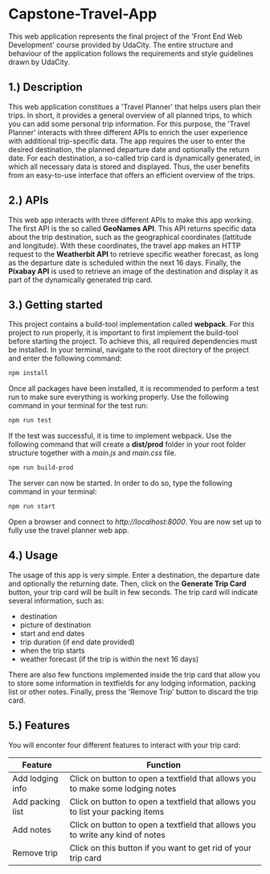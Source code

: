 # Capstone-Travel-App
This web application represents the final project of the 'Front End Web Development' course provided by UdaCity. The entire structure and behaviour of the application follows the requirements and style guidelines drawn by UdaCity.

## 1.) Description
This web application constitues a 'Travel Planner' that helps users plan their trips. In short, it provides a general overview of all planned trips, to which you can add some personal trip information. For this purpose, the 'Travel Planner' interacts with three different APIs to enrich the user experience with additional trip-specific data. The app requires the user to enter the desired destination, the planned departure date and optionally the return date. For each destination, a so-called trip card is dynamically generated, in which all necessary data is stored and displayed. Thus, the user benefits from an easy-to-use interface that offers an efficient overview of the trips. 

## 2.) APIs
This web app interacts with three different APIs to make this app working. The first API is the so called **GeoNames API**. This API returns specific data about the trip destination, such as the geographical coordinates (lattitude and longitude). With these coordinates, the travel app makes an HTTP request to the **Weatherbit API** to retrieve specific weather forecast, as long as the departure date is scheduled within the next 16 days. Finally, the **Pixabay API** is used to retrieve an image of the destination and display it as part of the dynamically generated trip card.

## 3.) Getting started
This project contains a build-tool implementation called **webpack**. For this project to run properly, it is important to first implement the build-tool before starting the project. To achieve this, all required dependencies must be installed. In your terminal, navigate to the root directory of the project and enter the following command:
```bash
npm install
```
Once all packages have been installed, it is recommended to perform a test run to make sure everything is working properly. Use the following command in your terminal for the test run:
```bash
npm run test
```
If the test was successful, it is time to implement webpack. Use the following command that will create a **dist/prod** folder in your root folder structure together with a *main.js* and *main.css* file.
```bash
npm run build-prod
```
The server can now be started. In order to do so, type the following command in your terminal:
```bash
npm run start
```
Open a browser and connect to *http://localhost:8000*. You are now set up to fully use the travel planner web app.

## 4.) Usage
The usage of this app is very simple. Enter a destination, the departure date and optionally the returning date. Then, click on the **Generate Trip Card** button, your trip card will be built in few seconds. The trip card will indicate several information, such as:

- destination
- picture of destination
- start and end dates
- trip duration (if end date provided)
- when the trip starts
- weather forecast (if the trip is within the next 16 days)

There are also few functions implemented inside the trip card that allow you to store some information in textfields for any lodging information, packing list or other notes. Finally, press the 'Remove Trip' button to discard the trip card.

## 5.) Features
You will enconter four different features to interact with your trip card:

| Feature | Function |
| ----------|-----------|
| Add lodging info | Click on button to open a textfield that allows you to make some lodging notes |
| Add packing list | Click on button to open a textfield that allows you to list your packing items |
| Add notes | Click on button to open a textfield that allows you to write any kind of notes |
| Remove trip | Click on this button if you want to get rid of your trip card |